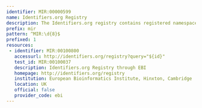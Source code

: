```yaml
---
identifier: MIR:00000599
name: Identifiers.org Registry
description: The Identifiers.org registry contains registered namespace and provider prefixes with associated access URIs for a large number of high quality data collections. These prefixes are used in web resolution of compact identifiers of the form “PREFIX:ACCESSION” or "PROVIDER/PREFIX:ACCESSION” commonly used to specify bioinformatics and other data resources.
prefix: mir
pattern: ^MIR:\d{8}$
prefixed: 1
resources:
 - identifier: MIR:00100800
   accessurl: http://identifiers.org/registry?query="${id}"
   test_id: MIR:00100037
   description: Identifiers.org Registry through EBI
   homepage: http://identifiers.org/registry
   institution: European Bioinformatics Institute, Hinxton, Cambridge
   location: UK
   official: false
   provider_code: ebi
---
```


